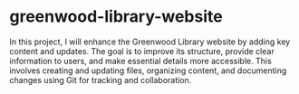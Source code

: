 # greenwood-library-website
In this project, I will enhance the Greenwood Library website by adding key content and updates. The goal is to improve its structure, provide clear information to users, and make essential details more accessible. This involves creating and updating files, organizing content, and documenting changes using Git for tracking and collaboration.
